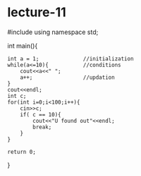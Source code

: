 # lecture-11
#include <iostream>
using namespace std;

int main(){

    int a = 1;              //initialization
    while(a<=10){           //conditions
        cout<<a<<" ";
        a++;                //updation
    }
    cout<<endl;
    int c;
    for(int i=0;i<100;i++){
        cin>>c;
        if( c == 10){
            cout<<"U found out"<<endl;
            break;
        }
    }

    return 0;
}
